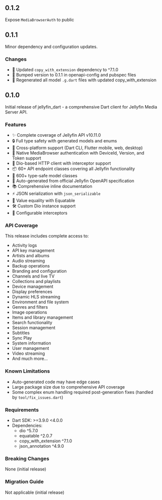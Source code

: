 ## 0.1.2

Expose `MediaBrowserAuth` to public

## 0.1.1

Minor dependency and configuration updates.

### Changes

- 🔧 Updated `copy_with_extension` dependency to ^7.1.0
- 📝 Bumped version to 0.1.1 in openapi-config and pubspec files
- 🔄 Regenerated all model `.g.dart` files with updated copy_with_extension

## 0.1.0

Initial release of jellyfin_dart - a comprehensive Dart client for Jellyfin Media Server API.

### Features

- ✨ Complete coverage of Jellyfin API v10.11.0
- 🔒 Full type safety with generated models and enums
- 📱 Cross-platform support (Dart CLI, Flutter mobile, web, desktop)
- 🔐 Native MediaBrowser authentication with DeviceId, Version, and Token support
- 🚀 Dio-based HTTP client with interceptor support
- 📦 60+ API endpoint classes covering all Jellyfin functionality
- 🎯 600+ type-safe model classes
- 🔄 Auto-generated from official Jellyfin OpenAPI specification
- 📚 Comprehensive inline documentation
- ⚡ JSON serialization with `json_serializable`
- 🎨 Value equality with Equatable
- 🛠️ Custom Dio instance support
- 🔧 Configurable interceptors

### API Coverage

This release includes complete access to:

- Activity logs
- API key management
- Artists and albums
- Audio streaming
- Backup operations
- Branding and configuration
- Channels and live TV
- Collections and playlists
- Device management
- Display preferences
- Dynamic HLS streaming
- Environment and file system
- Genres and filters
- Image operations
- Items and library management
- Search functionality
- Session management
- Subtitles
- Sync Play
- System information
- User management
- Video streaming
- And much more...

### Known Limitations

- Auto-generated code may have edge cases
- Large package size due to comprehensive API coverage
- Some complex enum handling required post-generation fixes (handled by `tool/fix_issues.dart`)

### Requirements

- Dart SDK: >=3.9.0 <4.0.0
- Dependencies:
  - dio ^5.7.0
  - equatable ^2.0.7
  - copy_with_extension ^7.1.0
  - json_annotation ^4.9.0

### Breaking Changes

None (initial release)

### Migration Guide

Not applicable (initial release)
